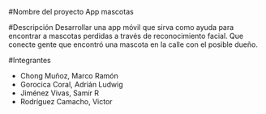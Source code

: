#Nombre del proyecto
App mascotas

#Descripción
Desarrollar una app móvil que sirva como ayuda para encontrar a mascotas perdidas a través de reconocimiento facial. Que conecte gente que encontró una mascota en la calle con el posible dueño.

#Integrantes
- Chong Muñoz, Marco Ramón
- Gorocica Coral, Adrián Ludwig
- Jiménez Vivas, Samir R
- Rodríguez Camacho, Victor
